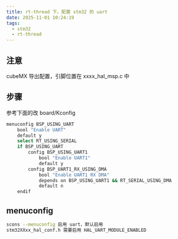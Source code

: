 ```yaml
---
title: rt-thread 下，配置 stm32 的 uart
date: 2025-11-01 10:24:19
tags:
  - stm32
  - rt-thread
---
```


## 注意

cubeMX 导出配置，引脚位置在 xxxx_hal_msp.c 中

## 步骤

参考下面的改 board/Kconfig

```sh
menuconfig BSP_USING_UART
    bool "Enable UART"
    default y
    select RT_USING_SERIAL
    if BSP_USING_UART
        config BSP_USING_UART1
            bool "Enable UART1"
            default y
        config BSP_UART1_RX_USING_DMA
            bool "Enable UART1 RX DMA"
            depends on BSP_USING_UART1 && RT_SERIAL_USING_DMA
            default n
    endif
```

## menuconfig

```sh
scons --menuconfig 启用 uart，默认启用
stm32XXxx_hal_conf.h 需要启用 HAL_UART_MODULE_ENABLED
```
